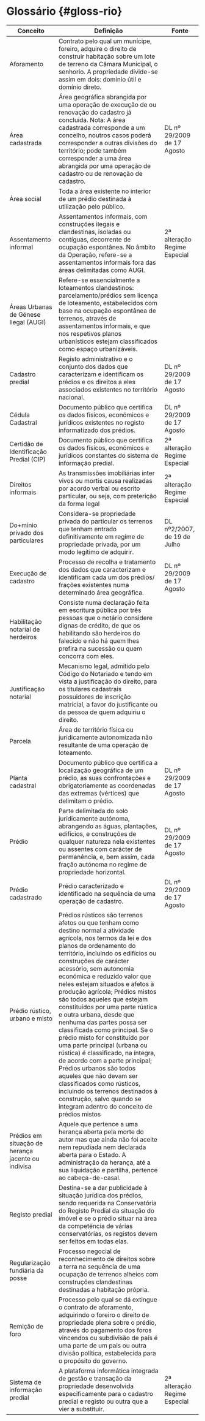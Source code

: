 # Glossário {#gloss-rio}

| Conceito | Definição | Fonte |
| --- | --- | --- |
| Aforamento | Contrato pelo qual um munícipe, foreiro, adquire o direito de construir habitação sobre um lote de terreno da Câmara Municipal, o senhorio. A propriedade divide-se assim em dois: domínio útil e domínio direto. |  |
| Área cadastrada | Área geográfica abrangida por uma operação de execução de ou renovação do cadastro já concluída. Nota: A área cadastrada corresponde a um concelho, noutros casos poderá corresponder a outras divisões do território; pode também corresponder a uma área abrangida por uma operação de cadastro ou de renovação de cadastro. | DL nº 29/2009 de 17 Agosto |
| Área social | Toda a área existente no interior de um prédio destinada à utilização pelo público. |  |
| Assentamento informal | Assentamentos informais, com construções ilegais e clandestinas, isoladas ou contíguas, decorrente de ocupação espontânea. No âmbito da Operação, refere-se a assentamentos informais fora das áreas delimitadas como AUGI. | 2ª alteração Regime Especial |
| Áreas Urbanas de Génese Ilegal (AUGI) | Refere-se essencialmente a loteamentos clandestinos: parcelamento/prédios sem licença de loteamento, estabelecidos com base na ocupação espontânea de terrenos, através de assentamentos informais, e que nos respetivos planos urbanísticos estejam classificados como espaço urbanizáveis. |  |
| Cadastro predial | Registo administrativo e o conjunto dos dados que caracterizam e identificam os prédios e os direitos a eles associados existentes no território nacional. | DL nº 29/2009 de 17 Agosto |
| Cédula Cadastral | Documento público que certifica os dados físicos, económicos e jurídicos existentes no registo informatizado dos prédios. | DL nº 29/2009 de 17 Agosto |
| Certidão de Identificação Predial (CIP) | Documento público que certifica os dados físicos, económicos e jurídicos constantes do sistema de informação predial. | 2ª alteração Regime Especial |
| Direitos informais | As transmissões imobiliárias inter vivos ou mortis causa realizadas por acordo verbal ou escrito particular, ou seja, com preterição da forma legal | 2ª alteração Regime Especial |
| Do+mínio privado dos particulares | Considera-se propriedade privada do particular os terrenos que tenham entrado definitivamente em regime de propriedade privada, por um modo legítimo de adquirir. | DL nº2/2007, de 19 de Julho |
| Execução de cadastro | Processo de recolha e tratamento dos dados que caracterizam e identificam cada um dos prédios/ frações existentes numa determinado área geográfica. | DL nº 29/2009 de 17 Agosto |
| Habilitação notarial de herdeiros | Consiste numa declaração feita em escritura pública por três pessoas que o notário considere dignas de crédito, de que os habilitando são herdeiros do falecido e não há quem lhes prefira na sucessão ou quem concorra com eles. |  |
| Justificação notarial | Mecanismo legal, admitido pelo Código do Notariado e tendo em vista a justificação do direito, para os titulares cadastrais possuidores de inscrição matricial, a favor do justificante ou da pessoa de quem adquiriu o direito. |  |
| Parcela | Área de território física ou juridicamente autonomizada não resultante de uma operação de loteamento. |  |
| Planta cadastral | Documento público que certifica a localização geográfica de um prédio, as suas confrontações e obrigatoriamente as coordenadas das extremas (vértices) que delimitam o prédio. | DL nº 29/2009 de 17 Agosto |
| Prédio | Parte delimitada do solo juridicamente autónoma, abrangendo as águas, plantações, edifícios, e construções de qualquer natureza nela existentes ou assentes com carácter de permanência, e, bem assim, cada fração autónoma no regime de propriedade horizontal. | DL nº 29/2009 de 17 Agosto |
| Prédio cadastrado | Prédio caracterizado e identificado na sequência de uma operação de cadastro. | DL nº 29/2009 de 17 Agosto |
| Prédio rústico, urbano e misto | Prédios rústicos são terrenos afetos ou que tenham como destino normal a atividade agrícola, nos termos da lei e dos planos de ordenamento do território, incluindo os edifícios ou construções de carácter acessório, sem autonomia económica e reduzido valor que neles estejam situados e afetos à produção agrícola; Prédios mistos são todos aqueles que estejam constituídos por uma parte rústica e outra urbana, desde que nenhuma das partes possa ser classificada como principal. Se o prédio misto for constituído por uma parte principal (urbana ou rústica) é classificado, na íntegra, de acordo com a parte principal; Prédios urbanos são todos aqueles que não devam ser classificados como rústicos, incluindo os terrenos destinados à construção, salvo quando se integram adentro do conceito de prédios mistos |  |
| Prédios em situação de herança jacente ou indivisa | Aquele que pertence a uma herança aberta pela morte do autor mas que ainda não foi aceite nem repudiada nem declarada aberta para o Estado. A administração da herança, até a sua liquidação e partilha, pertence ao cabeça-de-casal. |  |
| Registo predial | Destina-se a dar publicidade à situação jurídica dos prédios, sendo requerida na Conservatória do Registo Predial da situação do imóvel e se o prédio situar na área da competência de várias conservatórias, os registos devem ser feitos em todas elas. |  |
| Regularização fundiária da posse | Processo negocial de reconhecimento de direitos sobre a terra na sequência de uma ocupação de terrenos alheios com construções clandestinas destinadas a habitação própria. |  |
| Remição de foro | Processo pelo qual se dá extingue o contrato de aforamento, adquirindo o foreiro o direito de propriedade plena sobre o prédio, através do pagamento dos foros vincendos ou subdivisão de país é uma parte de um pais ou outra divisão política, estabelecida para o propósito do governo. |  |
| Sistema de informação predial | A plataforma informática integrada de gestão e transação da propriedade desenvolvida especificamente para o cadastro predial e registo ou outra que a vier a substituir. | 2ª alteração Regime Especial |